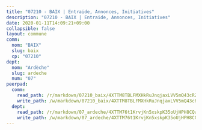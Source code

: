 ```yaml
---
title: "07210 - BAIX | Entraide, Annonces, Initiatives"
description: "07210 - BAIX | Entraide, Annonces, Initiatives"
date: 2020-01-11T14:09:21+09:00
collapsible: false
layout: commune
comm:
  nom: "BAIX"
  slug: baix
  cp: "07210"
dept:
  nom: "Ardèche"
  slug: ardeche
  num: "07"
peerpad:
  comm:
    read_path: /r/markdown/07210_baix/4XTTM8TBLFMXHkRuJnqjaxLVV5mQ43cRZzWTVBDjXQcoF1qLy
    write_path: /w/markdown/07210_baix/4XTTM8TBLFMXHkRuJnqjaxLVV5mQ43cRZzWTVBDjXQcoF1qLy-K3TgUJx4t3j3vPeAbivX9L3nYEY68Z9pfze3YyUeu4zcLVYAcQLLgcCfLJNvHuCbD5Jy3dJnbL5JQREGrYJw66GskdyGSPXKTNWAR4nTv8PuGEmP9GKqyV6MxSdZA7AYjXJg9rGD
  dept:
    read_path: /r/markdown/07_ardeche/4XTTM76t1KrvjKn5xskpK35oUjHPH8CQaLdMsC4TVbgaVPp9H
    write_path: /w/markdown/07_ardeche/4XTTM76t1KrvjKn5xskpK35oUjHPH8CQaLdMsC4TVbgaVPp9H-K3TgTz6XqMtb1TG26LozWQGWzYCmeEroVRKKCBntm7SADEzfC88gC5qx4GzHEVb3Y3CHH1FRtgCq45v9wokwFBFS6YysdmDNnD29f5C4C6FuF2ZpCUFJZY3XzmFx1kWscUwpw6qR
---
```


